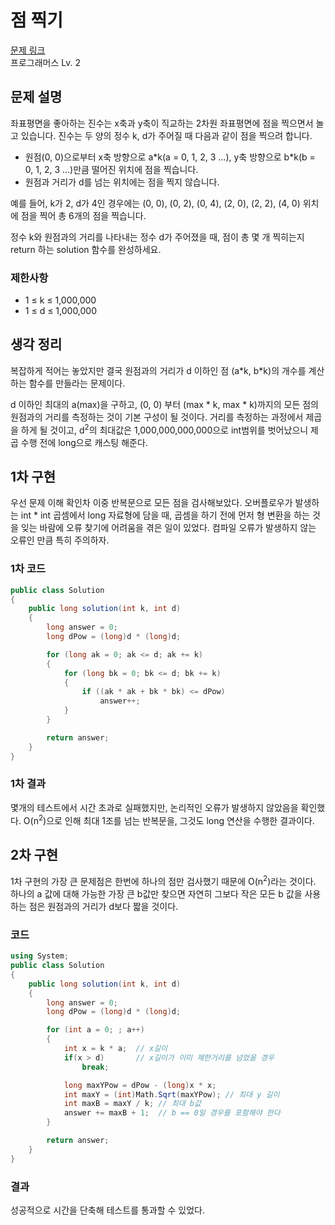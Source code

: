 # 점 찍기

[문제 링크](https://school.programmers.co.kr/learn/courses/30/lessons/140107)  
프로그래머스 Lv. 2

## 문제 설명

좌표평면을 좋아하는 진수는 x축과 y축이 직교하는 2차원 좌표평면에 점을 찍으면서 놀고 있습니다. 진수는 두 양의 정수 k, d가 주어질 때 다음과 같이 점을 찍으려 합니다.

* 원점(0, 0)으로부터 x축 방향으로 a\*k(a = 0, 1, 2, 3 ...), y축 방향으로 b\*k(b = 0, 1, 2, 3 ...)만큼 떨어진 위치에 점을 찍습니다.
* 원점과 거리가 d를 넘는 위치에는 점을 찍지 않습니다.

예를 들어, k가 2, d가 4인 경우에는 (0, 0), (0, 2), (0, 4), (2, 0), (2, 2), (4, 0) 위치에 점을 찍어 총 6개의 점을 찍습니다.

정수 k와 원점과의 거리를 나타내는 정수 d가 주어졌을 때, 점이 총 몇 개 찍히는지 return 하는 solution 함수를 완성하세요.

### 제한사항

* 1 ≤ k ≤ 1,000,000
* 1 ≤ d ≤ 1,000,000

## 생각 정리

복잡하게 적어는 놓았지만 결국 원점과의 거리가 d 이하인 점 (a\*k, b\*k)의 개수를 계산하는 함수를 만들라는 문제이다.

d 이하인 최대의 a(max)을 구하고, (0, 0) 부터 (max \* k, max \* k)까지의 모든 점의 원점과의 거리를 측정하는 것이 기본 구성이 될 것이다. 거리를 측정하는 과정에서 제곱을 하게 될 것이고, d<sup>2</sup>의 최대값은 1,000,000,000,000으로 int범위를 벗어났으니 제곱 수행 전에 long으로 캐스팅 해준다.

## 1차 구현

우선 문제 이해 확인차 이중 반복문으로 모든 점을 검사해보았다. 오버플로우가 발생하는 int * int 곱셈에서 long 자료형에 담을 때, 곱셈을 하기 전에 먼저 형 변환을 하는 것을 잊는 바람에 오류 찾기에 어려움을 겪은 일이 있었다. 컴파일 오류가 발생하지 않는 오류인 만큼 특히 주의하자.

### 1차 코드

```C#
public class Solution
{
    public long solution(int k, int d)
    {
        long answer = 0;
        long dPow = (long)d * (long)d;

        for (long ak = 0; ak <= d; ak += k)
        {
            for (long bk = 0; bk <= d; bk += k)
            {
                if ((ak * ak + bk * bk) <= dPow)
                    answer++;
            }
        }

        return answer;
    }
}
```

### 1차 결과

몇개의 테스트에서 시간 초과로 실패했지만, 논리적인 오류가 발생하지 않았음을 확인했다. O(n<sup>2</sup>)으로 인해 최대 1조를 넘는 반복문을, 그것도 long 연산을 수행한 결과이다.

## 2차 구현

1차 구현의 가장 큰 문제점은 한번에 하나의 점만 검사했기 때문에 O(n<sup>2</sup>)라는 것이다. 하나의 a 값에 대해 가능한 가장 큰 b값만 찾으면 자연히 그보다 작은 모든 b 값을 사용하는 점은 원점과의 거리가 d보다 짧을 것이다.

### 코드

```C#
using System;
public class Solution
{
    public long solution(int k, int d)
    {
        long answer = 0;
        long dPow = (long)d * (long)d;

        for (int a = 0; ; a++)
        {
            int x = k * a;  // x길이
            if(x > d)       // x길이가 이미 제한거리를 넘었을 경우
                break;

            long maxYPow = dPow - (long)x * x;
            int maxY = (int)Math.Sqrt(maxYPow); // 최대 y 길이
            int maxB = maxY / k; // 최대 b값
            answer += maxB + 1;  // b == 0일 경우를 포함해야 한다
        }

        return answer;
    }
}
```

### 결과

성공적으로 시간을 단축해 테스트를 통과할 수 있었다.
